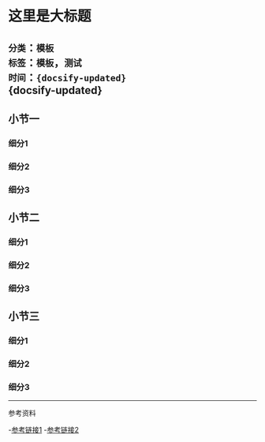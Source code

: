 # 这里是大标题

`分类`：`模板` <br>
`标签`：`模板`，`测试` <br>
`时间`：`{docsify-updated}` <br>
{docsify-updated}
---

## 小节一

### 细分1

### 细分2

### 细分3

## 小节二

### 细分1

### 细分2

### 细分3

## 小节三

### 细分1

### 细分2

### 细分3


  
--- 

参考资料

-[参考链接1]()
-[参考链接2]()







  













  














